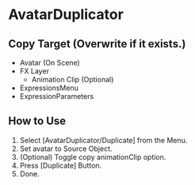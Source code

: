 # AvatarDuplicator

## Copy Target (Overwrite if it exists.)
* Avatar (On Scene)
* FX Layer
  * Animation Clip (Optional)
* ExpressionsMenu
* ExpressionParameters

## How to Use

1. Select [AvatarDuplicator/Duplicate] from the Menu.
2. Set avatar to Source Object.
3. (Optional) Toggle copy animationClip option.
3. Press [Duplicate] Button.
4. Done.
